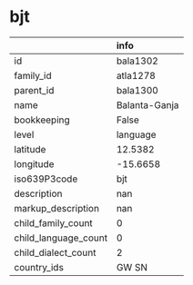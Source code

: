 # bjt
|                      | info          |
|:---------------------|:--------------|
| id                   | bala1302      |
| family_id            | atla1278      |
| parent_id            | bala1300      |
| name                 | Balanta-Ganja |
| bookkeeping          | False         |
| level                | language      |
| latitude             | 12.5382       |
| longitude            | -15.6658      |
| iso639P3code         | bjt           |
| description          | nan           |
| markup_description   | nan           |
| child_family_count   | 0             |
| child_language_count | 0             |
| child_dialect_count  | 2             |
| country_ids          | GW SN         |
